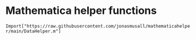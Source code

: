 # Mathematica helper functions

`Import["https://raw.githubusercontent.com/jonasmusall/mathematicahelper/main/DataHelper.m"]`
